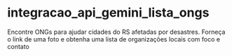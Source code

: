 # integracao_api_gemini_lista_ongs
Encontre ONGs para ajudar cidades do RS afetadas por desastres. Forneça o link de uma foto e obtenha uma lista de organizações locais com foco e contato

